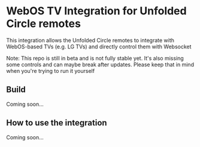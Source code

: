 # WebOS TV Integration for Unfolded Circle remotes

This integration allows the Unfolded Circle remotes to integrate with WebOS-based TVs (e.g. LG TVs) and directly control them with Websocket

Note: This repo is still in beta and is not fully stable yet. It's also missing some controls and can maybe break after updates. Please keep that in mind when you're trying to run it yourself

## Build

Coming soon...

## How to use the integration

Coming soon...
